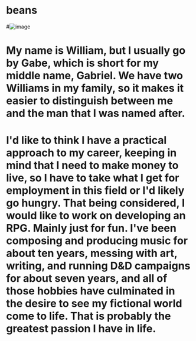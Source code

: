 # beans
#![image](https://github.com/Vanak-Okura/beans/assets/157525807/6effa964-a8bf-451c-b783-c0eee1a0af14)
# My name is William, but I usually go by Gabe, which is short for my middle name, Gabriel. We have two Williams in my family, so it makes it easier to distinguish between me and the man that I was named after.
# I'd like to think I have a practical approach to my career, keeping in mind that I need to make money to live, so I have to take what I get for employment in this field or I'd likely go hungry. That being considered, I would like to work on developing an RPG. Mainly just for fun. I've been composing and producing music for about ten years, messing with art, writing, and running D&D campaigns for about seven years, and all of those hobbies have culminated in the desire to see my fictional world come to life. That is probably the greatest passion I have in life.
